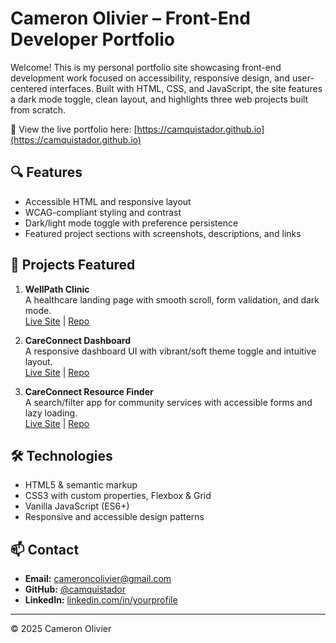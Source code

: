 # Cameron Olivier – Front-End Developer Portfolio

Welcome! This is my personal portfolio site showcasing front-end development work focused on accessibility, responsive design, and user-centered interfaces. Built with HTML, CSS, and JavaScript, the site features a dark mode toggle, clean layout, and highlights three web projects built from scratch.

🔗 View the live portfolio here: [https://camquistador.github.io](https://camquistador.github.io)

## 🔍 Features

- Accessible HTML and responsive layout
- WCAG-compliant styling and contrast
- Dark/light mode toggle with preference persistence
- Featured project sections with screenshots, descriptions, and links

## 🧠 Projects Featured

1. **WellPath Clinic**  
   A healthcare landing page with smooth scroll, form validation, and dark mode.  
   [Live Site](https://camquistador.github.io/Clinic-Landing-Page/) | [Repo](https://github.com/camquistador/Clinic-Landing-Page)

2. **CareConnect Dashboard**  
   A responsive dashboard UI with vibrant/soft theme toggle and intuitive layout.  
   [Live Site](https://camquistador.github.io/Dashboard/) | [Repo](https://github.com/camquistador/Dashboard)

3. **CareConnect Resource Finder**  
   A search/filter app for community services with accessible forms and lazy loading.  
   [Live Site](https://camquistador.github.io/Resource-Finder/) | [Repo](https://github.com/camquistador/Resource-Finder)

## 🛠️ Technologies

- HTML5 & semantic markup
- CSS3 with custom properties, Flexbox & Grid
- Vanilla JavaScript (ES6+)
- Responsive and accessible design patterns

## 📫 Contact

- **Email:** cameroncolivier@gmail.com  
- **GitHub:** [@camquistador](https://github.com/camquistador)  
- **LinkedIn:** [linkedin.com/in/yourprofile](https://linkedin.com/in/yourprofile)

---

© 2025 Cameron Olivier
